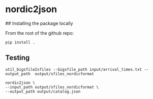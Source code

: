 # nordic2json

## Installing the package locally

From the root of the github repo:

	pip install .

## Testing

	util_bigsfile2sfiles --bigsfile_path input/arrival_times.txt --output_path  output/sfiles_nordicformat

	nordic2json \
	--input_path output/sfiles_nordicformat \
	--output_path output/catalog.json
